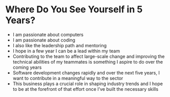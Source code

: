 # Where Do You See Yourself in 5 Years?

- I am passionate about computers
- I am passionate about coding
- I also like the leadership path and mentoring
- I hope in a few year I can be a lead within my team
- Contributing to the team to affect large-scale change and improving the technical abilities of my teammates is something I aspire to do over the coming years
- Software development changes rapidly and over the next five years, I want to contribute in a meaningful way to the sector
- This business plays a crucial role in shaping industry trends and I hope to be at the forefront of that effort once I’ve built the necessary skills